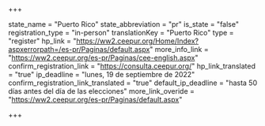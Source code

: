 +++

state_name = "Puerto Rico"
state_abbreviation = "pr"
is_state = "false"
registration_type = "in-person"
translationKey = "Puerto Rico"
type = "register"
hp_link = "https://ww2.ceepur.org/Home/Index?aspxerrorpath=/es-pr/Paginas/default.aspx"
more_info_link = "https://ww2.ceepur.org/es-pr/Paginas/cee-english.aspx"
confirm_registration_link = "https://consulta.ceepur.org/"
hp_link_translated = "true"
ip_deadline = "lunes, 19 de septiembre de 2022"
confirm_registration_link_translated = "true"
default_ip_deadline = "hasta 50 días antes del día de las elecciones"
more_link_overide = "https://ww2.ceepur.org/es-pr/Paginas/default.aspx"

+++